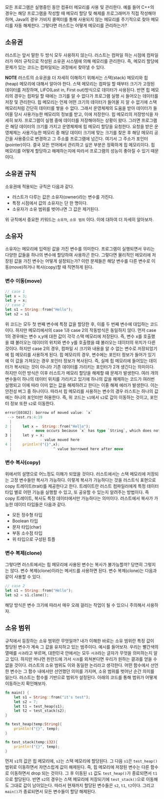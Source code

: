 모든 프로그램은 실행중인 동안 컴퓨터 메모리를 사용 및 관리한다. 예를 들어 C++의 경우는 해당 프로그램을 작성할 때 메모리 할당 및 해제를 프로그래머가 직접 작성해야 하며, Java의 경우 가비지 콜렉터를 통해 사용되지 않는 메모리를 주기적으로 찾아 메모리를 자동 해제한다. 그렇다면 러스트는 어떻게 메모리를 관리하는가?

## 소유권

러스트는 앞서 말한 두 방식 모두 사용하지 않는다. 러스트는 컴파일 하는 시점에 컴파일러가 여러 규칙으로 작성된 소유권 시스템에 의해 메모리를 관리한다. 즉, 메모리 할당에 문제가 있는 코드는 컴파일되는 과정에서 찾아낼 수 있다.

**NOTE**
러스트의 소유권을 더 자세히 이해하기 위해서는 스택(stack) 메모리와 힙(heap) 메모리에 대해서 알아야 한다. 스택 메모리는 컴파일 할 때부터 크기가 고정된 데이터를 저장하며, LIFO(Last in, First out)방식으로 데이터가 사용된다. 반면 힙 메모리의 경우는 컴파일 할 때에는 크기를 알 수 없다가 프로그램 실행 시 들어오는 데이터를 저장 및 관리한다. 힙 메모리는 언제 어떤 크기의 데이터가 들어올 지 알 수 없기에 스택 메모리처럼 간단히 데이터를 쌓을 수 없다. 그래서 운영체제의 도움을 받아 데이터가 들어올 당시 사용가능한 메모리의 정보를 받고, 이에 저장한다.
힙 메모리의 저장방식을 자세히 보자. 프로그램이 실행 중에 데이터를 저장해야하는 상황이 왔다. 그러면 프로그램은 해당 데이터의 크기를 가지고 운영체제에 힙 메모리 할당을 요청한다. 요청을 받은 운영체제는 사용가능한 메모리 중 해당 데이터 크기에 맞는 크기를 찾은 후 해당 메모리 공간을 사용중으로 변경하고 그 주소를 프로그램에 넘긴다. 여기서 그 주소가 포인터(pointer)이다. 결국 모든 언어에서 관리하고 싶은 부분은 정확하게 힙 메모리이다. 힙 메모리를 어떻게 할당하고 해제하는지에 따라서 프로그램의 성능이 좋아질 수 있기 때문이다.

## 소유권 규칙

소유권에 적용되는 규칙은 다음과 같다.

- 러스트가 다루는 값은 소유자(owner)라는 변수를 가진다.
- 특정 시점에서 값의 소유자는 단 한 명이다.
- 소유자가 소유 범위를 벗어나면 그 값은 제거된다.

위 규칙에서 중요한 키워드는 `소유자`, `소유 범위` 이다. 이에 대하여 더 자세히 알아보자.

## 소유자

소유자는 메모리에 입력된 값을 가진 변수를 의미한다. 프로그램이 실행되면서 우리는 다양한 값들을 하나의 변수에 할당하여 사용하곤 한다. 그렇다면 물리적인 메모리에 저장된 값을 가진 변수는 어떻게 설정되는가? 이런 문제들은 해당 변수를 다른 변수로 이동(move)하거나 복사(copy)할 때 직면하게 된다.

### 변수 이동(move)

```rust
// case 1
let x = 3;
let y = x;
// case 2
let s1 = String::from("Hello");
let s2 = s1
```

위 코드는 모두 첫 번째 변수에 특정 값을 할당한 후, 이를 두 번째 변수에 대입하는 코드이다. 하지만 메모리에서의 case 1과 case 2의 작동방식은 동일하지 않다. 먼저 case 1의 경우애는 변수 x,y에 대한 값이 각각 스택 메모리에 저장된다. 즉, 변수 x를 호출했을 떄 불러오는 데이터의 위치와 변수 y를 호출했을 떄 불러오는 데이터의 위치가 다른 것이다. 하지만 case 2의 경우, 컴파일 시 크기와 내용을 알 수 없는 변수로 저장되었기에 힙 메모리를 사용하게 된다. 힙 메모리의 경우, 변수에는 포인터 정보가 들어가 있기에 이 값을 가져오는 경우 포인터 정보가 복사된다. 즉, 실제 힙 메모리에 들어있는 데이터가 복사되는 것이 아니라 기존 데이터를 가리키는 포인터가 2개 생긴다는 의미이다. 하지만 이런 방식은 이후 러스트가 메모리 할당을 해제할 떄 문제가 발생한다. 여러 개의 변수들이 하나의 데이터 위치를 가리키고 있기에 하나의 값을 해제하는 코드가 여러번 실행되고 이에 따라 이미 없는 값을 해제하려고 한다는 이중 해제 에러가 발생한다. 이는 안전성 버그 중 하나이다. 따라서 힙 메모리를 사용하는 변수의 경우 러스트는 하나의 값에는 하나의 포인터만 허용한다. 즉, 위 코드는 `s1`에서 `s2`로 값이 이동하는 것이고, 포인터 정보 또한 `s2`로 이동한다.

```rust
error[E0382]: borrow of moved value: `x`
 --> test.rs:4:19
  |
2 |     let x =  String::from("Hello");
  |         - move occurs because `x` has type `String`, which does not implement the `Copy` trait
3 |     let y = x;
  |             - value moved here
4 |     println!("{}",x);
  |                   ^ value borrowed here after move
```

### 변수 복사(copy)

위에서의 설명으로 어느정도 이해가 되었을 것이다. 러스트에서는 스택 메모리에 저장되는 고정 변수들만 복사가 가능하다. 이렇게 복사가 가능하다는 것을 러스트식 표현으로 copy 트레이트(trait)를 제공한다고 한다. 트레이트란 러스트 컴파일러에게 특정 데이터 타입 별로 어떤 기능을 실행할 수 있고, 또 공유할 수 있는지 알려주는 방법이다. 즉 copy 트레이트, 복사도 특정 데이터에서만 가능하다는 의미이다. 러스트에서 복사가 가능한 데이터 타입들은 다음과 같다.

- 모든 정수형 타입
- Boolean 타입
- 문자 타입(char)
- 부동 소수점 타입
- 위 타입으로 구성된 튜플

### 변수 복제(clone)

그렇다면 러스트에서는 힙 메모리에 사용된 변수는 복사가 불가능할까? 당연히 그렇지는 않다. 변수 복제(clone)이라는 메서드를 사용하면 된다. 변수 복제(clone)는 다음과 같이 사용할 수 있다.

```rust
// case 2
let s1 = String::from("Hello");
let s2 = s1.clone();
```

해당 방식은 변수 크기에 따라서 매우 오래 걸리는 작업이 될 수 있으니 주의해서 사용하자.

## 소유 범위

규칙에서 등장하는 소유 범위란 무엇일까? 내가 이해한 바로는 소유 범위란 특정 값이 할당된 변수가 계속 그 값을 유지하고 있는 범주이다. 예시를 들어보자. 우리는 빨간색의 열매를 `사과`라고 부르며, 대한민국 안에서는 모두 `사과`라는 글자가 무엇을 의미하는지 알고 있다. 하지만 머나먼 핀란드에 가서 `사과`를 외쳐본다면 우리가 원하는 결과를 얻을 수 없을 것이다. 러스트의 소유 범위도 이와 동일한 논리라고 생각한다. 어떤 함수에서 선언한 변수는 그 함수 내에서만 선언했던 의미를 가지며, 소유 범위를 벗어난 순간 의미를 잃는다. 러스트는 함수를 기반으로 범위가 설정된다. 아래의 코드를 통해 범위가 어떻게 이동하는지 확인해보자.

```rust
fn main() {
    let s1 = String::from("it's test");
    let s2 = 7;
    let t1 = test_heap(s1);
    let t2 = test_stack(s2);
}

fn test_heap(temp:String){
    println!("{}", temp);
}

fn test_stack(temp:i32){
    println!("{}", temp);
}
```

먼저 `s1`의 값은 힙 메모리에, `s2`는 스택 메모리에 할당된다. 그 다음 `s1`은 `test_heap()` 범위로 이동하면서 자연스럽게 값이 해제된다. 즉, 힙 메모리에 저장된 변수는 다른 함수로 이동하면서 drop 되는 것이다. 그 후 이동된 `s1` 값도 `test_heap()`가 종료되면서 `t1`으로 할당된다. 반면 `s2`의 경우는 스택 메모리에 저장되기에 `test_stack()`으로 이동해도 그대로 값이 남아있는다. 따라서 현재까지 할당된 변수들은 `s2`, `t1`, `t2`이다. 그리고 `main()`가 종료되면서 모든 변수들이 할당 해제된다.
